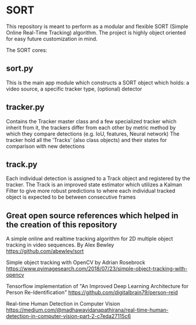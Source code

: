 # SORT

This repository is meant to perform as a modular and flexible SORT (Simple Online Real-Time Tracking) algorithm.
The project is highly object oriented for easy future customization in mind.

The SORT cores:

sort.py
-------
This is the main app module which constructs a SORT object which holds: a video source, a specific tracker type, (optional) detector

tracker.py
----------
Contains the Tracker master class and a few specialized tracker which inherit from it, the trackers differ from each other by metric method by which they compare detections (e.g. IoU, features, Neural network)
The tracker hold all the 'Tracks' (also class objects) and their states for comparison with new detections

track.py
--------
Each individual detection is assigned to a Track object and registered by the tracker. The Track is an improved state estimator which utilizes a Kalman Filter to give more robust predictions to where each individual tracked object is expected to be between consecutive frames 


Great open source references which helped in the creation of this repository
--------------------------------------------------------------------------
A simple online and realtime tracking algorithm for 2D multiple object tracking in video sequences. By Alex Bewley
https://github.com/abewley/sort

Simple object tracking with OpenCV by Adrian Rosebrock
https://www.pyimagesearch.com/2018/07/23/simple-object-tracking-with-opencv

Tensorflow implementation of "An Improved Deep Learning Architecture for Person Re-Identification"
https://github.com/digitalbrain79/person-reid

Real-time Human Detection in Computer Vision
https://medium.com/@madhawavidanapathirana/real-time-human-detection-in-computer-vision-part-2-c7eda27115c6



